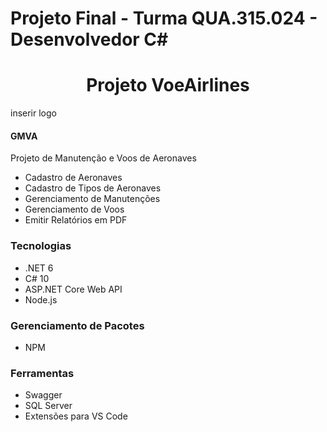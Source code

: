 # Projeto Final - Turma QUA.315.024 - Desenvolvedor C#
<h1 align="center">Projeto VoeAirlines</h1>
<p>inserir logo</p>
<h4>GMVA</h4>
<p>Projeto de Manutenção e Voos de Aeronaves</p>
<ul>
    <li>Cadastro de Aeronaves</li>
    <li>Cadastro de Tipos de Aeronaves</li>
    <li>Gerenciamento de Manutenções</li>
    <li>Gerenciamento de Voos</li>
    <li>Emitir Relatórios em PDF</li>
    
</ul>

<h3>Tecnologias</h3>

<ul>
    <li>.NET 6</li>
    <li>C# 10</li>
    <li>ASP.NET Core Web API</li>
    <li>Node.js</li>

</ul>

<h3>Gerenciamento de Pacotes</h3>
<ul>
    <li>NPM</li>
</ul>

<h3>Ferramentas</h3>
<ul>
    <li>Swagger</li>
    <li>SQL Server</li>
    <li>Extensões para VS Code</li>

</ul>

   